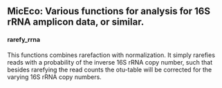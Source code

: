 MicEco: Various functions for analysis for 16S rRNA amplicon data, or similar.
------------------------------------------------------------------------------

#### rarefy\_rrna

This functions combines rarefaction with normalization. It simply
rarefies reads with a probability of the inverse 16S rRNA copy number,
such that besides rarefying the read counts the otu-table will be
corrected for the varying 16S rRNA copy numbers.
